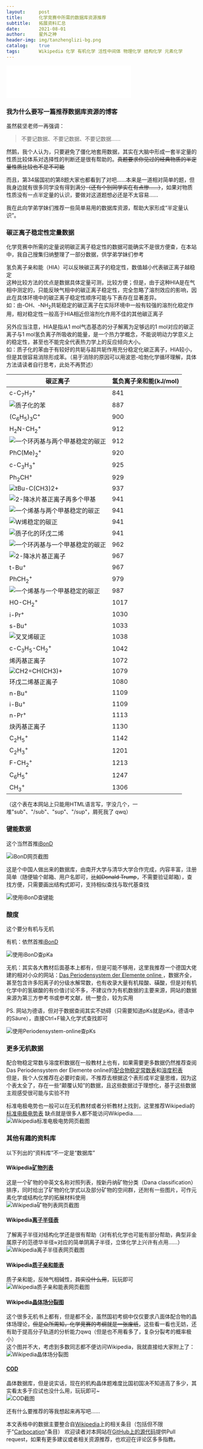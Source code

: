 ```yaml
---
layout:     post
title:      化学竞赛中所需的数据库资源推荐
subtitle:   拓展资料汇总
date:       2021-08-01
author:     星外之神
header-img: img/tanzhenglizi-bg.png
catalog:    true
tags:       Wikipedia 化学 有机化学 活性中间体 物理化学 结构化学 元素化学
---
```


<iframe frameborder="no" border="0" marginwidth="0" marginheight="0" width="330" height="86" src="//music.163.com/outchain/player?type=2&id=1391282017&auto=1&height=66"></iframe>

### 我为什么要写一篇推荐数据库资源的博客
虽然裴坚老师一再强调：
> 不要记数据、不要记数据、不要记数据……

然鹅，我个人认为，只要避免了僵化地套用数据，其实在大脑中形成一套半定量的性质比较体系对选择性的判断还是很有帮助的。~~真题要求你见过的经典物质的半定量性质比较也不是不可能~~

而且，第34届国初的第8题大家也都看到了对吧……本来是一道相对简单的题，但我身边就有很多同学没有得到满分~~（还有个别同学实在有点惨……）~~，如果对物质性质没有一点半定量的认识，要做对这道题想必还是不太容易……

我在此向学弟学妹们推荐一些简单易用的数据库资源，帮助大家形成“半定量认识”。

### 碳正离子稳定性定量数据
化学竞赛中所需的定量说明碳正离子稳定性的数据可能确实不是很方便查，在本站中，我自己搜集归纳整理了一部分数据，供学弟学妹们参考

氢负离子亲和能（HIA）可以反映碳正离子的稳定性，数值越小代表碳正离子越稳定  
这种比较方法的优点是数据具体定量可测，比较方便；但是，由于这种HIA是在气相中测定的，只能反映气相中的碳正离子稳定性，完全忽略了溶剂效应的影响，因此在具体环境中的碳正离子稳定性顺序可能与下表存在显著差异。  
如：由-OH、-NH<sub>2</sub>共轭稳定的碳正离子在实际环境中一般有较强的溶剂化稳定作用，相对稳定性一般高于HIA相近但溶剂化作用不佳的其他碳正离子  

另外应当注意，HIA是指从1 mol气态基态的分子解离为足够远的1 mol对应的碳正离子与1 mol氢负离子所吸收的能量，是一个热力学概念，不能说明动力学意义上的稳定性，甚至也不能完全代表热力学上的反应倾向大小。  
如：质子化的苯由于有较好的共轭与超共轭作用充分稳定化碳正离子，HIA较小，但是其很容易消除形成苯。（易于消除的原因可以用波恩-哈勃化学循环理解，具体方法请读者自行思考，此处不再赘述）


| 碳正离子      | 氢负离子亲和能(kJ/mol) |
|  -----  |  -----  |
| c-C<sub>7</sub>H<sub>7</sub><sup>+</sup>      | 841       |
| ![质子化的苯](/img/质子化的苯.png) | 887 |
| (C<sub>6</sub>H<sub>5</sub>)<sub>3</sub>C<sup>+</sup>   | 900       |
| H<sub>2</sub>N-CH<sub>2</sub><sup>+</sup>   | 912       |
| ![一个环丙基与两个甲基稳定的碳正](/img/一个环丙基与两个甲基稳定的碳正.png) | 912 |
| PhC(Me)<sub>2</sub><sup>+</sup>   | 920       |
| c-C<sub>3</sub>H<sub>3</sub><sup>+</sup>      | 925       |
| Ph<sub>2</sub>CH<sup>+</sup>   | 929      |
| ![tBu-C(CH3)2+](/img/tBu-C(CH3)2+.png) | 937 |
| ![2-降冰片基正离子再多个甲基](/img/2-降冰片基正离子再多个甲基.png) | 941 |
| ![一个烯基与两个甲基稳定的碳正](/img/一个烯基与两个甲基稳定的碳正.png) | 941 |
| ![W烯稳定的碳正](/img/W烯稳定的碳正.png) | 941 |
| ![质子化的环戊二烯](/img/质子化的环戊二烯.png) | 941 |
| ![一个环丙基与一个甲基稳定的碳正](/img/一个环丙基与一个甲基稳定的碳正.png) | 962 |
| ![2-降冰片基正离子](/img/2-降冰片基正离子.png)    | 967   |
| t-Bu<sup>+</sup>   | 967     |
| PhCH<sub>2</sub><sup>+</sup>   | 979      |
| ![一个烯基与一个甲基稳定的碳正](/img/一个烯基与一个甲基稳定的碳正.png) | 987 |
| HO-CH<sub>2</sub><sup>+</sup>   | 1017       |
| i-Pr<sup>+</sup>   | 1030      |
| s-Bu<sup>+</sup>   | 1033      |
| ![叉叉烯碳正](/img/叉叉烯碳正.png) | 1038 |
| c-C<sub>3</sub>H<sub>5</sub>-CH<sub>2</sub><sup>+</sup>   | 1042       |
| 烯丙基正离子   | 1072       |
| ![CH2=CH(CH3)+](/img/由甲基稳定的烯基碳正离子.png) | 1079 |
| 环戊二烯基正离子   | 1080       |
| n-Bu<sup>+</sup>   | 1109       |
| i-Bu<sup>+</sup>   | 1109       |
| n-Pr<sup>+</sup>   | 1113       |
| 炔丙基正离子   | 1130       |
| C<sub>2</sub>H<sub>5</sub><sup>+</sup>   | 1142       |
| C<sub>2</sub>H<sub>3</sub><sup>+</sup>   | 1201       |
| F-CH<sub>2</sub><sup>+</sup>   | 1213       |
| C<sub>6</sub>H<sub>5</sub><sup>+</sup>   | 1247       |
| CH<sub>3</sub><sup>+</sup>   | 1306      |

（这个表在本网站上只能用HTML语言写，字没几个，一堆"sub"、"/sub"、"sup"、"/sup"，屑死我了   qwq）

### 键能数据
这个当然首推[iBonD](http://ibond.nankai.edu.cn/)

![iBonD网页截图](/img/ibond.jpeg)

这是个中国人做出来的数据库，由南开大学与清华大学合作完成，内容丰富，注册简单（随便输个邮箱、用户名即可，~~比如Donald Trump~~，不需要验证邮箱），查找方便，只需要画出结构式即可，支持相似查找与取代基查找

![使用iBonD查键能](/img/ibond-bde.jpeg)

### 酸度
这个要分有机与无机

有机：依然首推[iBonD](http://ibond.nankai.edu.cn/)

![使用iBonD查pKa](/img/ibond-pka.jpeg)

无机：其实各大教材后面基本上都有，但是可能不够用，这里我推荐一个德国大佬建的相对小众的网站：[Das Periodensystem der Elemente online
](http://www.periodensystem-online.de/index.php?show=list&sel=abc&selector=all&kat=1&ntr=1&an=1&prop=pKs-Werte)，数据齐全，甚至包含许多阳离子的分级水解常数，也有收录大量有机羧酸、磺酸，但是对有机化学中的氢碳酸的有价值讨论不多，不建议作为有机数据的主要来源，网站的数据来源为第三方参考书或参考文献，统一整合，较为实用

PS. 网站为德语，但对于数据查阅其实不妨碍（只需要知道pKs就是pKa，德语中的Säure），直接Ctrl+F输入化学式查找即可

![使用Periodensystem-online查pKs](/img/periodensystem-online-pks.png)

### 更多无机数据
配合物稳定常数与溶度积数据在一般教材上也有，如果需要更多数据仍然推荐查阅Das Periodensystem der Elemente online的[配合物稳定常数表](http://www.periodensystem-online.de/index.php?show=list&prop=Komplexe&sel=abc&selector=all&sort=)和[溶度积表](http://www.periodensystem-online.de/index.php?show=list&prop=Loeslichkeitsprodukte&sel=abc&selector=all&sort=)  
但是，我个人仅推荐在必要时查阅，不推荐去根据这个表形成半定量思维，因为这个表太全了，存在一些“颠覆认知”的数据，且这些数据过于理想化，基于这些数据主观感受很可能与实验不符

标准电极电势也一般可以在无机教材或者分析教材上找到，这里推荐Wikipedia的[标准电极电势表](https://en.wikipedia.org/wiki/Standard_electrode_potential_(data_page))  
缺点就是很多人都不能访问Wikipedia……  
![Wikipedia标准电极电势网页截图](/img/Wikipedia-biaozhundianjidianshi.png)


### 其他有趣的资料库
以下列出的“资料库”不一定是“数据库”

#### Wikipedia[矿物列表](https://zh.wikipedia.org/wiki/%E7%9F%BF%E7%89%A9%E5%88%97%E8%A1%A8)  
这是一个矿物的中英文名称对照列表，按新丹纳矿物分类（Dana classification）排序，同时给出了矿物的化学式以及部分矿物的空间群，还附有一些图片，可作元素化学或结构化学的拓展材料使用  
![Wikipedia矿物列表网页截图](/img/Wikipedia-kuangwuliebiao.png)

#### Wikipedia[离子半径表](https://en.wikipedia.org/wiki/Ionic_radius#Determination)  
了解离子半径对结构化学还是很有帮助（对有机化学也可能有部分帮助，典型非金属原子的范德华半径≈对应的简单阴离子半径，立体化学上兴许有点用……）  
![Wikipedia离子半径表网页截图](/img/Wikipedia-lizibanjing.png)

#### Wikipedia[质子亲和能表](https://en.wikipedia.org/wiki/Proton_affinity_(data_page))  
质子亲和能，反映气相碱性，~~其实没什么用~~，玩玩即可  
![Wikipedia质子亲和能表网页截图](/img/Wikipedia-zhiziqinheneng.png)

#### Wikipedia[晶体场分裂图](https://en.wikipedia.org/wiki/Crystal_field_theory#Geometries_and_crystal_field_splitting_diagrams)  
这个很多无机书上都有，但是都不全，虽然国初考纲中仅仅要求八面体配合物的晶体场理论，~~但是众所周知，化学竞赛的考纲就是一张废纸~~，这些看一看也无妨，还有助于提高分子轨道的分析能力qwq（但是也不用看多了，复杂分裂考的概率极小）  
这个图并不大，考虑到多数同志都不便访问Wikipedia，我就直接给大家附上了：  
![Wikipedia晶体场分裂图](/img/晶体场分裂图.jpg)

#### [COD](http://www.crystallography.net/cod/search.html)  
晶体数据库，但是说实话，现在的机构晶体题难度比国初国决不知道高了多少，其实看太多于应试也没什么用，玩玩即可~  
![COD截图](/img/crystallography.jpeg)


还有什么要推荐的等我想起来再写吧……

本文表格中的数据主要整合自[Wikipedia](https://www.wikipedia.org/)上的相关条目（包括但不限于"[Carbocation](https://en.wikipedia.org/wiki/Carbocation)"条目）
欢迎读者对本网站在[GitHub上的源代码](https://github.com/wszqkzqk/wszqkzqk.github.io)提供Pull request，如果有更多建议或者相关资源推荐，也欢迎在评论区多多指教。